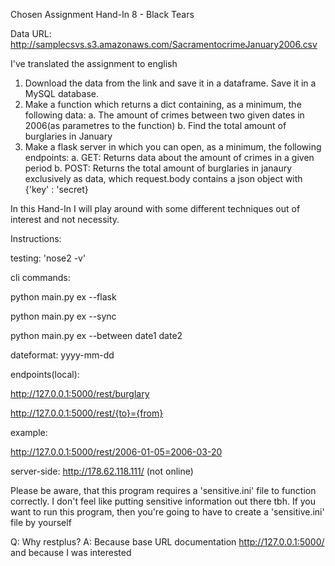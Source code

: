 Chosen Assignment Hand-In 8 - Black Tears

Data URL: http://samplecsvs.s3.amazonaws.com/SacramentocrimeJanuary2006.csv

I've translated the assignment to english

1. Download the data from the link and save it in a dataframe. Save it in a MySQL database.
2. Make a function which returns a dict containing, as a minimum, the following data:
   a. The amount of crimes between two given dates in 2006(as parametres to the function)
   b. Find the total amount of burglaries in January
3. Make a flask server in which you can open, as a minimum, the following endpoints:
   a. GET: Returns data about the amount of crimes in a given period
   b. POST: Returns the total amount of burglaries in janaury exclusively as data, which request.body contains a json object with {'key' : 'secret}

In this Hand-In I will play around with some different techniques out of interest and not necessity.

Instructions:

testing: 'nose2 -v'

cli commands:

python main.py ex --flask

python main.py ex --sync

python main.py ex --between date1 date2

dateformat: yyyy-mm-dd

endpoints(local):

http://127.0.0.1:5000/rest/burglary

http://127.0.0.1:5000/rest/{to}={from}

example:

http://127.0.0.1:5000/rest/2006-01-05=2006-03-20

server-side: http://178.62.118.111/ (not online)

Please be aware, that this program requires a 'sensitive.ini' file to function correctly.
I don't feel like putting sensitive information out there tbh.
If you want to run this program, then you're going to have to create a 'sensitive.ini' file by yourself

Q: Why restplus?
A: Because base URL documentation http://127.0.0.1:5000/ and because I was interested
